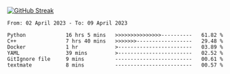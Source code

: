 [![GitHub Streak](https://streak-stats.demolab.com?user=renren-017&theme=sea&hide_border=true&background=DD272700)](https://git.io/streak-stats)

<!--START_SECTION:waka-->

```text
From: 02 April 2023 - To: 09 April 2023

Python             16 hrs 5 mins   >>>>>>>>>>>>>>>----------   61.82 %
C++                7 hrs 40 mins   >>>>>>>------------------   29.48 %
Docker             1 hr            >------------------------   03.89 %
YAML               39 mins         >------------------------   02.52 %
GitIgnore file     9 mins          -------------------------   00.61 %
textmate           8 mins          -------------------------   00.57 %
```

<!--END_SECTION:waka-->
